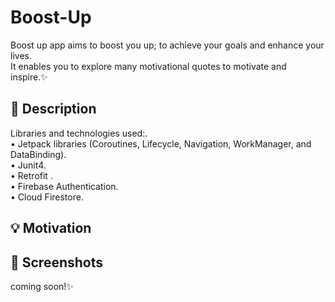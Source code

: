 # Boost-Up
Boost up app aims to boost you up; to achieve your goals and enhance your lives.\
It enables you to explore many motivational quotes to motivate and inspire.✨

## :scroll: Description


Libraries and technologies used:.\
•	Jetpack libraries (Coroutines, Lifecycle, Navigation, WorkManager, and DataBinding).\
•	Junit4.\
•	Retrofit .\
•	Firebase Authentication.\
•	Cloud Firestore.

 


## :bulb: Motivation
 

## :camera_flash: Screenshots
 coming soon!✨

